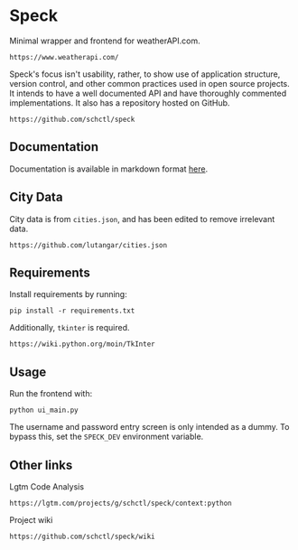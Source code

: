 # Speck

Minimal wrapper and frontend for weatherAPI.com.

    https://www.weatherapi.com/

Speck's focus isn't usability, rather, to show use of application structure, version control,
and other common practices used in open source projects. It intends to have a well documented
API and have thoroughly commented implementations. It also has a repository hosted on GitHub.

    https://github.com/schctl/speck

## Documentation

Documentation is available in markdown format [here](docs/README.md).

## City Data

City data is from `cities.json`, and has been edited to remove irrelevant data.

    https://github.com/lutangar/cities.json

## Requirements

Install requirements by running:

    pip install -r requirements.txt

Additionally, `tkinter` is required.

    https://wiki.python.org/moin/TkInter

## Usage

Run the frontend with:

    python ui_main.py

The username and password entry screen is only intended as a dummy. To bypass this,
set the `SPECK_DEV` environment variable.

## Other links

Lgtm Code Analysis

    https://lgtm.com/projects/g/schctl/speck/context:python

Project wiki

    https://github.com/schctl/speck/wiki
